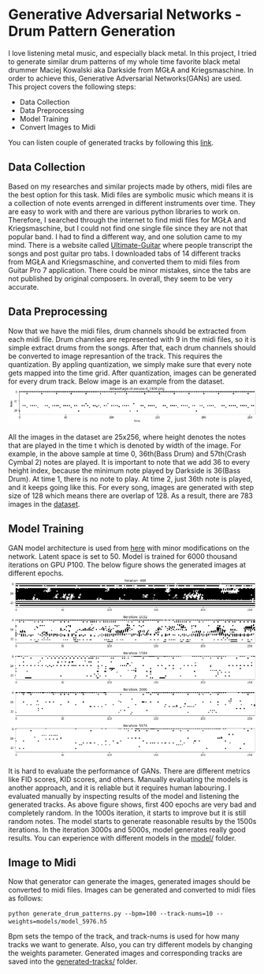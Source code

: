 # Generative Adversarial Networks - Drum Pattern Generation
I love listening metal music, and especially black metal. In this project, I tried to generate similar drum patterns of my whole time favorite black metal drummer Maciej Kowalski aka Darkside from MGŁA and Kriegsmaschine. In order to achieve this, Generative Adversarial Networks(GANs) are used. This project covers the following steps:
* Data Collection
* Data Preprocessing
* Model Training
* Convert Images to Midi

You can listen couple of generated tracks by following this [link](https://soundcloud.com/oemer-faruk-kolcak/sets/ai-generated-darkside-drums).
## Data Collection
Based on my researches and similar projects made by others, midi files are the best option for this task. Midi files are symbolic music which means it is a collection of note events arrenged in different instruments over time. They are easy to work with and there are various python libraries to work on. Therefore, I searched through the internet to find midi files for MGŁA and Kriegsmaschine, but I could not find one single file since they are not that popular band. I had to find a different way, and one solution came to my mind. There is a website called [Ultimate-Guitar](https://www.ultimate-guitar.com/) where people transcript the songs and post guitar pro tabs. I downloaded tabs of 14 different tracks from MGŁA and Kriegsmaschine, and converted them to midi files from Guitar Pro 7 application. There could be minor mistakes, since the tabs are not published by original composers. In overall, they seem to be very accurate. 
## Data Preprocessing
Now that we have the midi files, drum channels should be extracted from each midi file. Drum channles are represented with 9 in the midi files, so it is simple extract  drums from the songs. After that, each drum channels should be converted to image represantion of the track. This requires the quantization. By appling quantization, we simply make sure that every note gets mapped into the time grid. After quantization, images can be generated for every drum track. Below image is an example from the dataset. <br/>
![alt text for screen readers](readme-images/dataset_sample.png "Dataset Sample")

All the images in the dataset are 25x256, where height denotes the notes that are played in the time t which is denoted by width of the image. For example, in the above sample at time 0, 36th(Bass Drum) and 57th(Crash Cymbal 2) notes are played. It is important to note that we add 36 to every height index, because the minimum note played by Darkside is 36(Bass Drum). At time 1, there is no note to play. At time 2, just 36th note is played, and it keeps going like this. For every song, images are generated with step size of 128 which means there are overlap of 128. As a result, there are 783 images in the [dataset](https://github.com/omerkolcak/GANs-Drum-Pattern-Generator/tree/main/dataset).  
## Model Training
GAN model architecture is used from [here](https://machinelearningmastery.com/practical-guide-to-gan-failure-modes/) with minor modifications on the network. Latent space is set to 50. Model is trained for 6000 thousand iterations on GPU P100. The below figure shows the generated images at different epochs.  </br>
![alt text for screen readers](readme-images/results_by_iteration.png "Results by Iteration")

It is hard to evaluate the performance of GANs. There are different metrics like FID scores, KID scores, and others. Manually evaluating the models is another approach, and it is reliable but it requires human labouring. I evaluated manually by inspecting results of the model and listening the generated tracks. As above figure shows, first 400 epochs are very bad and completely random. In the 1000s iteration, it starts to improve but it is still random notes. The model starts to generate reasonable results by the 1500s iterations. In the iteration 3000s and 5000s, model generates really good results. You can experience with different models in the [model/](https://github.com/omerkolcak/GANs-Drum-Pattern-Generator/tree/main/models) folder.
## Image to Midi
Now that generator can generate the images, generated images should be converted to midi files. Images can be generated and converted to midi files as follows:
```
python generate_drum_patterns.py --bpm=100 --track-nums=10 --weights=models/model_5976.h5
```
Bpm sets the tempo of the track, and track-nums is used for how many tracks we want to generate. Also, you can try different models by changing the weights parameter. Generated images and corresponding tracks are saved into the [generated-tracks/](https://github.com/omerkolcak/GANs-Drum-Pattern-Generator/tree/main/generated-tracks) folder. 
